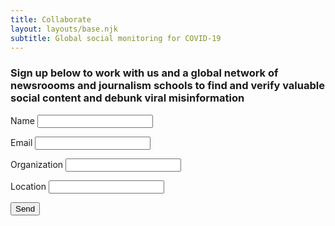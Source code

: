 ```yaml
---
title: Collaborate
layout: layouts/base.njk
subtitle: Global social monitoring for COVID-19
---
```


### Sign up below to work with us and a global network of newsroooms and journalism schools to find and verify valuable social content and debunk viral misinformation

<form name="contact" netlify class="center">
  <p>
    <label>Name <input type="text" name="name" /></label>
  </p>
  <p>
    <label>Email <input type="email" name="email" /></label>
  </p>
   <p>
    <label>Organization <input type="text" name="organization" /></label>
  </p>
  <p>
    <label>Location <input type="text" name="location" /></label>
  </p>
  <p>
    <button type="submit">Send</button>
  </p>
</form>